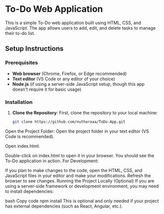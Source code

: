 # To-Do Web Application

This is a simple To-Do web application built using HTML, CSS, and JavaScript. The app allows users to add, edit, and delete tasks to manage their to-do list.

## Setup Instructions

### Prerequisites

- **Web browser** (Chrome, Firefox, or Edge recommended)
- **Text editor** (VS Code or any editor of your choice)
- **Node.js** (if using a server-side JavaScript setup, though this app doesn't require it for basic usage)

### Installation

1. **Clone the Repository**:
   First, clone the repository to your local machine:
   ```bash
   git clone https://github.com/nutharaaa/ToDo-App.git
Open the Project Folder: Open the project folder in your text editor (VS Code is recommended).

Open index.html:

Double-click on index.html to open it in your browser.
You should see the To-Do application in action.
For Development:

If you plan to make changes to the code, open the HTML, CSS, and JavaScript files in your editor and make your modifications.
Refresh the browser to see changes.
Running the Project Locally (Optional)
If you are using a server-side framework or development environment, you may need to install dependencies:

bash
Copy code
npm install
This is optional and only needed if your project has external dependencies (such as React, Angular, etc.). 
